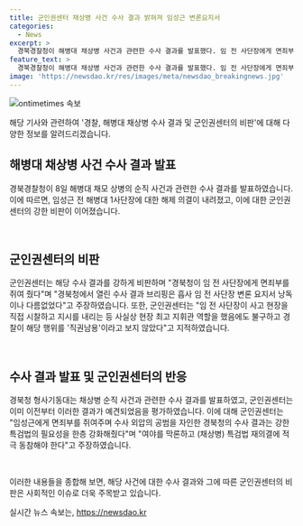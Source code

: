 ```yaml
---
title: 군인권센터 채상병 사건 수사 결과 밝혀져 임성근 변론요지서
categories:
  - News
excerpt: >
  경북경찰청이 해병대 채상병 사건과 관련한 수사 결과를 발표했다. 임 전 사단장에게 면죄부를 주고, 사실상 임 전 사단장을 방어한 취지의 수사결과에 군인권센터가 강하게 비판했다. 센터는 임 전 사단장에게 면죄부를 주면서 수사 외압의 공범으로 지목한 경북청의 수사 결과는 특검법의 필요성을 강조했다. 현장지휘관 6명이 업무상과실치사 혐의로 송치되었으며, 경찰은 임 전 사단장과 관련하여 혐의 없음으로 결론을 내렸다.
feature_text: >
  경북경찰청이 해병대 채상병 사건과 관련한 수사 결과를 발표했다. 임 전 사단장에게 면죄부를 주고, 사실상 임 전 사단장을 방어한 취지의 수사결과에 군인권센터가 강하게 비판했다. 센터는 임 전 사단장에게 면죄부를 주면서 수사 외압의 공범으로 지목한 경북청의 수사 결과는 특검법의 필요성을 강조했다. 현장지휘관 6명이 업무상과실치사 혐의로 송치되었으며, 경찰은 임 전 사단장과 관련하여 혐의 없음으로 결론을 내렸다.
image: 'https://newsdao.kr/res/images/meta/newsdao_breakingnews.jpg'
---
```


<p><img src="https://newsdao.kr/res/images/meta/newsdao_breakingnews.jpg" alt="ontimetimes 속보" /></p>

<p>해당 기사와 관련하여 '경찰, 해병대 채상병 수사 결과 및 군인권센터의 비판'에 대해 다양한 정보를 알려드리겠습니다.</p>

<h2 data-ke-size="size26">해병대 채상병 사건 수사 결과 발표</h2>

<p>경북경찰청이 8일 해병대 채모 상병의 순직 사건과 관련한 수사 결과를 발표하였습니다. 이에 따르면, 임성근 전 해병대 1사단장에 대한 해제 의결이 내려졌고, 이에 대한 군인권센터의 강한 비판이 이어졌습니다.</p>

<p data-ke-size="size16">&nbsp;</p>

<h2 data-ke-size="size26">군인권센터의 비판</h2>

<p>군인권센터는 해당 수사 결과를 강하게 비판하며 "경북청이 임 전 사단장에게 면죄부를 쥐여 줬다"며 "경북청에서 열린 수사 결과 브리핑은 흡사 임 전 사단장 변론 요지서 낭독이나 다름없었다"고 주장하였습니다. 또한, 군인권센터는 "임 전 사단장이 사고 현장을 직접 시찰하고 지시를 내리는 등 사실상 현장 최고 지휘관 역할을 했음에도 불구하고 경찰이 해당 행위를 '직권남용'이라고 보지 않았다"고 지적하였습니다.</p>

<p data-ke-size="size16">&nbsp;</p>

<h2 data-ke-size="size26">수사 결과 발표 및 군인권센터의 반응</h2>

<p>경북청 형사기동대는 채상병 순직 사건과 관련한 수사 결과를 발표하였고, 군인권센터는 이미 이전부터 이러한 결과가 예견되었음을 평가하였습니다. 이에 대해 군인권센터는 "임성근에게 면죄부를 쥐여주며 수사 외압의 공범을 자인한 경북청의 수사 결과는 강한 특검법의 필요성을 한층 강화해줬다"며 "여야를 막론하고 (채상병) 특검법 재의결에 적극 동참해야 한다"고 주장하였습니다.</p>

<p data-ke-size="size16">&nbsp;</p>

<p>이러한 내용들을 종합해 보면, 해당 사건에 대한 수사 결과와 그에 따른 군인권센터의 비판은 사회적인 이슈로 더욱 주목받고 있습니다.</p>
실시간 뉴스 속보는, <a href="https://newsdao.kr" rel="dofollow">https://newsdao.kr</a>


